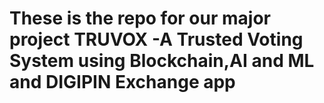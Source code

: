 # These is the repo for our major project TRUVOX -A Trusted Voting System using Blockchain,AI and ML and DIGIPIN Exchange  app
